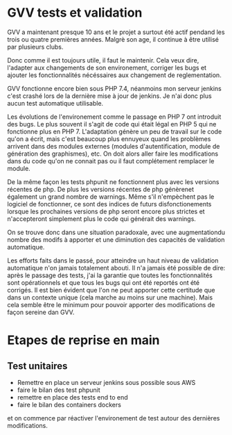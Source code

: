 # GVV tests et validation

GVV a maintenant presque 10 ans et le projet a surtout été actif pendand les trois ou quatre premières années. Malgrè son age, il continue à être utilisé par plusieurs clubs. 

Donc comme il est toujours utile, il faut le maintenir. Cela veux dire, l'adapter aux changements de son environement, corriger les bugs et ajouter les fonctionnalités nécéssaires aux changement de reglementation.

GVV fonctionne encore bien sous PHP 7.4, néanmoins mon serveur jenkins c'est crashé lors de la dernière mise à jour de jenkins. Je n'ai donc plus aucun test automatique utilisable.

Les évolutions de l'environement comme le passage en PHP 7 ont introduit des bugs. Le plus souvent il s'agit de code qui était légal en PHP 5 qui ne fonctionne plus en PHP 7. L'adaptation génère un peu de travail sur le code qu'on a écrit, mais c'est beaucoup plus ennuyeux quand les problèmes arrivent dans des modules externes (modules d'autentification, module de génération des graphismes), etc. On doit alors aller faire les modifications dans du code qu'on ne connait pas ou il faut complétement remplacer le module.

De la même façon les tests phpunit ne fonctionnent plus avec les versions récentes de php. De plus les versions récentes de php génèrenet également un grand nombre de warnings. Même s'il n'empèchent pas le logiciel de fonctionner, ce sont des indices de futurs disfonctionements lorsque les prochaines versions de php seront encore plus strictes et n'accepteront simplement plus le code qui générait des warnings.

On se trouve donc dans une situation paradoxale, avec une augmentationdu nombre des modifs à apporter et une diminution des capacités de validation automatique.

Les efforts faits dans le passé, pour atteindre un haut niveau de validation automatique n'on jamais totalement abouti. Il n'a jamais été possible de dire: après le passage des tests, j'ai la garantie que toutes les fonctionnalités sont opérationnels et que tous les bugs qui ont été reportés ont été corrigés. Il est bien évident que l'on ne peut apporter cette certitude que dans un contexte unique (cela marche au moins sur une machine). Mais cela semble être le minimum pour pouvoir apporter des modifications de façon sereine dan GVV.

# Etapes de reprise en main

## Test unitaires



* Remettre en place un serveur jenkins sous possible sous AWS
* faire le bilan des test phpunit
* remettre en place des tests end to end
* faire le bilan des containers dockers

et on commence par réactiver l'environement de test autour des dernières modifications.



